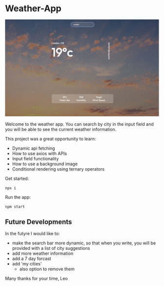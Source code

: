 # Weather-App

![User Journey Map Image](/weather-app/src/assets/MainImage.jpg)

Welcome to the weather app. You can search by city in the input field and you will be able to see the current weather information. 

This project was a great opportunity to learn:
- Dynamic api fetching
- How to use axios with APIs
- Input field functionality
- How to use a background image
- Conditional rendering using ternary operators

Get started:

```
npx i
```
Run the app:

```
npm start
```

## Future Developments

In the futyre I would like to:
-  make the search bar more dynamic, so that when you write, you will be provided with a list of city suggestions
- add more weather information
- add a 7 day forcast
- add 'my cities'
  - also option to remove them

Many thanks for your time, Leo




